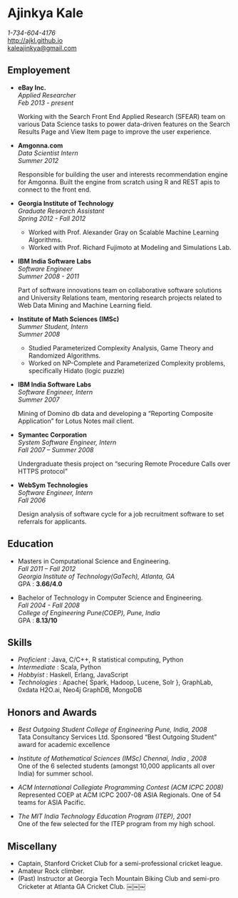Ajinkya Kale
============
_1-734-604-4176_  
http://ajkl.github.io  
kaleajinkya@gmail.com  

Employement
----------
* **eBay Inc.**  
    _Applied Researcher_  
    _Feb 2013 - present_  

    Working with the Search Front End Applied Research (SFEAR) team on various Data Science tasks to power data-driven features on the Search Results Page and View Item page to improve the user experience.

* **Amgonna.com**  
    _Data Scientist Intern_  
    _Summer 2012_  

    Responsible for building the user and interests recommendation engine for Amgonna. Built the engine from scratch using R and REST apis to connect to the front end.

* **Georgia Institute of Technology**   
    _Graduate Research Assistant_  
    _Spring 2012 - Fall 2012_  

    - Worked with Prof. Alexander Gray on Scalable Machine Learning Algorithms.
    - Worked with Prof. Richard Fujimoto at Modeling and Simulations Lab.

* **IBM India Software Labs**  
    _Software Engineer_    
    _Summer 2008 - 2011_  

    Part of software innovations team on collaborative software solutions and University Relations team, mentoring research projects related to Web Data Mining and Machine Learning field.

* **Institute of Math Sciences (IMSc)**  
    _Summer Student, Intern_  
    _Summer 2008_  

    - Studied Parameterized Complexity Analysis, Game Theory and Randomized Algorithms.
    - Worked on NP-Complete and Parameterized Complexity problems, specifically Hidato (logic puzzle)
    
* **IBM India Software Labs**  
    _Software Engineer, Intern_  
    _Summer 2007_  

    Mining of Domino db data and developing a “Reporting Composite Application” for Lotus Notes mail client.
    
* **Symantec Corporation**  
    _System Software Engineer, Intern_  
    _Fall 2007 – Summer 2008_  

    Undergraduate thesis project on “securing Remote Procedure Calls over HTTPS protocol” 

* **WebSym Technologies**  
    _Software Engineer, Intern_  
    _Fall 2006_  

    Design analysis of software cycle for a job recruitment software to set referrals for applicants.

Education
---------
* Masters in Computational Science and Engineering.  
    _Fall 2011 – Fall 2012_  
    _Georgia Institute of Technology(GaTech), Atlanta, GA_  
    GPA : **3.66/4.0**

* Bachelor of Technology in Computer Science and Engineering.  
    _Fall 2004 - Fall 2008_  
    _College of Engineering Pune(COEP), Pune, India_  
    GPA : **8.13/10**

Skills
------
  - _Proficient_ : Java, C/C++, R statistical computing, Python
  - _Intermediate_ : Scala, Python
  - _Hobbyist_ : Haskell, Erlang, JavaScript
  - _Technologies_ : Apache{ Spark, Hadoop, Lucene, Solr }, GraphLab, 0xdata H2O.ai, Neo4j GraphDB, MongoDB
 
Honors and Awards
-----------------
  - _Best Outgoing Student College of Engineering Pune, India, 2008_   
    Tata Consultancy Services Ltd. Sponsored “Best Outgoing Student” award for academic excellence

  - _Institute of Mathematical Sciences (IMSc) Chennai, India , 2008_  
      One of the 6 selected students (amongst 10,000 applicants all over India) for summer school.

  - _ACM International Collegiate Programming Contest (ACM ICPC 2008)_  
      Represented COEP at ACM ICPC 2007-08 ASIA Regionals. One of 54 teams for ASIA Pacific.

  - _The MIT India Technology Education Program (ITEP), 2001_  
      One of the few selected for the ITEP program from my high school.

Miscellany
----------
  - Captain, Stanford Cricket Club for a semi-professional cricket league.
  - Amateur Rock climber.
  - (Past) Instructor at Georgia Tech Mountain Biking Club and semi-pro Cricketer at Atlanta GA Cricket Club.
￼￼￼
